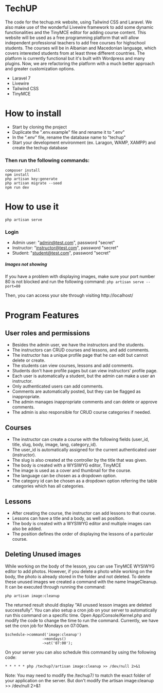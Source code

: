 # TechUP

The code for the techup.mk website, using Tailwind CSS and Laravel. We also make use of the wonderful Livewire framework to add some dynamic functionalities and the TinyMCE editor for adding course content. This website will be used as a free programming platform that will allow independent professional teachers to add free courses for highschool students. The courses will be in Albanian and Macedonian language, which covers interested students from at least three different countries. The platform is currently functional but it's built with Wordpress and many plugins. Now, we are refactoring the platform with a much better approach and greater customization options.

- Laravel 7
- Livewire
- Tailwind CSS
- TinyMCE

# How to install
- Start by cloning the project
- Duplicate the ".env.example" file and rename it to ".env"
- In the ".env" file, rename the database name to "techup"
- Start your development environment (ex. Laragon, WAMP, XAMPP) and create the techup database

### Then run the following commands:
```
composer install
npm install
php artisan key:generate
php artisan migrate --seed
npm run dev
```

# How to use it
`php artisan serve`

### Login
- Admin user: "admin@test.com", password "secret"
- Instructor: "instructor@test.com", password "secret"
- Student: "student@test.com", password "secret"

##### Images not showing
If you have a problem with displaying images, make sure your port number 80 is not blocked and run the following command:
`php artisan serve --port=80`

Then, you can access your site through visiting http://localhost/


# Program Features

## User roles and permissions
- Besides the admin user, we have the instructors and the students.
- The instructors can CRUD courses and lessons, and add comments.
- The instructor has a unique profile page that he can edit but cannot delete or create.
- The students can view courses, lessons and add comments.
- Students don't have profile pages but can view instructors' profile page.
- Each user is automatically a student, but the admin can make a user an instructor.
- Only authenticated users can add comments.
- Comments are automatically posted, but they can be flagged as inappropriate.
- The admin manages inappropriate comments and can delete or approve comments.
- The admin is also responsible for CRUD course categories if needed.

## Courses
- The instructor can create a course with the following fields (user_id, title, slug, body, image, lang, category_id).
- The user_id is automatically assigned for the current authenticated user (instructor).
- The slug is also created at the controller by the title that was given.
- The body is created with a WYSIWYG editor, TinyMCE
- The image is used as a cover and thumbnail for the course.
- The language can be chosen as a dropdown option.
- The category id can be chosen as a dropdown option referring the table categories which has all categories.

## Lessons
- After creating the course, the instructor can add lessons to that course.
- Lessons can have a title and a body, as well as position.
- The body is created with a WYSIWYG editor and multiple images can also be added.
- The position defines the order of displaying the lessons of a particular course.

## Deleting Unused images
While working on the body of the lesson, you can use TinyMCE WYSIWYG editor to add photos.
However, if you delete a photo while working on the body, the photo is already stored in the folder and not deleted.
To delete these unused images we created a command with the name ImageCleanup.
It can be executed through running the command:

`php artisan image:cleanup`

The returned result should display "All unused lesson images are deleted successfully". 
You can also setup a cron job on your server to automatically run this command on a specific time.
Open App/Console/Kernel.php and modify the code to change the time to run the command.
Currently, we have set the cron job for Mondays on 07:00am.

```
$schedule->command('image:cleanup')
                 ->mondays()
                 ->at('07:00');
```
On your server you can also schedule this command by using the following code:

`* * * * * php /techup7/artisan image:cleanup >> /dev/null 2>&1`

Note: You may need to modify the /techup7/ to match the exact folder of your application on the server.
But don't modify the artisan image:cleanup >> /dev/null 2>&1
